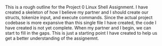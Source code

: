 This is a rough outline for the Project 0 Linux Shell Assignment.
I have created a skeleton of how I believe my partner and I should
create our structs, tokenize input, and execute commands. Since
the actual project codebase is more expansive than this single file
I have created, the code I have created is not yet complete. When
my partner and I begin, we can start to fill in the gaps. This is
just a starting point I have created to help us get a better 
understanding of the assignemnt.
